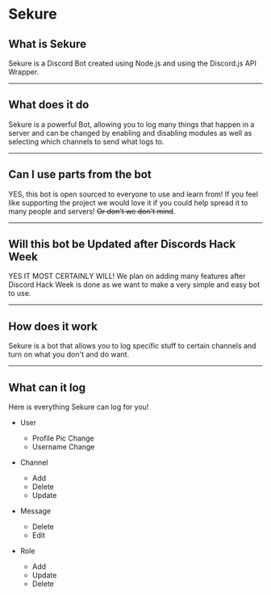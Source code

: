 # Sekure

## What is Sekure

Sekure is a Discord Bot created using Node.js and using the Discord.js API Wrapper.

---

## What does it do

Sekure is a powerful Bot, allowing you to log many things that happen in a server and can be changed by enabling and disabling modules as well as selecting which channels to send what logs to.

---

## Can I use parts from the bot

YES, this bot is open sourced to everyone to use and learn from! If you feel like supporting the project we would love it if you could help spread it to many people and servers! ~~Or don't we don't mind~~.

---

## Will this bot be Updated after Discords Hack Week

YES IT MOST CERTAINLY WILL! We plan on adding many features after Discord Hack Week is done as we want to make a very simple and easy bot to use.

---

## How does it work

Sekure is a bot that allows you to log specific stuff to certain channels and turn on what you don't and do want.

---

## What can it log

Here is everything Sekure can log for you!

- User
  - Profile Pic Change
  - Username Change

- Channel
  - Add
  - Delete
  - Update

- Message
  - Delete
  - Edit

- Role
  - Add
  - Update
  - Delete
